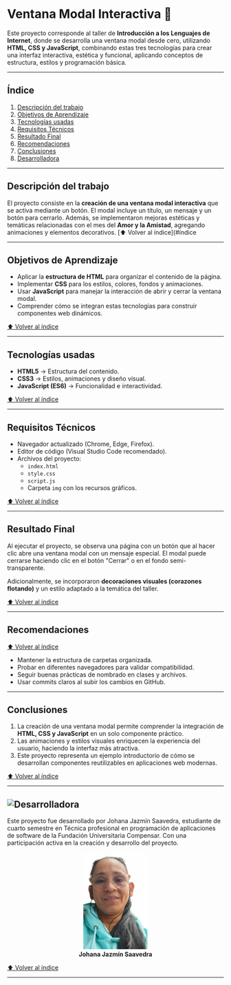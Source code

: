 # Ventana Modal Interactiva 💖

Este proyecto corresponde al taller de **Introducción a los Lenguajes de Internet**, donde se desarrolla una ventana modal desde cero, utilizando **HTML, CSS y JavaScript**, combinando estas tres tecnologías para crear una interfaz interactiva, estética y funcional, aplicando conceptos de estructura, estilos y programación básica.

---

## Índice

1. [Descripción del trabajo](#descripción-del-trabajo)
2. [Objetivos de Aprendizaje](#objetivos-de-aprendizaje)
3. [Tecnologías usadas](#tecnologías-usadas)
4. [Requisitos Técnicos](#requisitos-técnicos)
5. [Resultado Final](#resultado-final)
6. [Recomendaciones](#recomendaciones)
7. [Conclusiones](#conclusiones)
8. [Desarrolladora](#desarrolladora)

---

## Descripción del trabajo

El proyecto consiste en la **creación de una ventana modal interactiva** que se activa mediante un botón. El modal incluye un título, un mensaje y un botón para cerrarlo. Además, se implementaron mejoras estéticas y temáticas relacionadas con el mes del **Amor y la Amistad**, agregando animaciones y elementos decorativos.
[⬆️ Volver al índice](#índice

---

## Objetivos de Aprendizaje

* Aplicar la **estructura de HTML** para organizar el contenido de la página.
* Implementar **CSS** para los estilos, colores, fondos y animaciones.
* Usar **JavaScript** para manejar la interacción de abrir y cerrar la ventana modal.
* Comprender cómo se integran estas tecnologías para construir componentes web dinámicos.

[⬆️ Volver al índice](#índice)

---

## Tecnologías usadas

* **HTML5** → Estructura del contenido.
* **CSS3** → Estilos, animaciones y diseño visual.
* **JavaScript (ES6)** → Funcionalidad e interactividad.

[⬆️ Volver al índice](#índice)

---

## Requisitos Técnicos

* Navegador actualizado (Chrome, Edge, Firefox).
* Editor de código (Visual Studio Code recomendado).
* Archivos del proyecto:
   * `index.html`
   * `style.css`
   * `script.js`
   * Carpeta `img` con los recursos gráficos.
 
[⬆️ Volver al índice](#índice)

---

## Resultado Final

Al ejecutar el proyecto, se observa una página con un botón que al hacer clic abre una ventana modal con un mensaje especial. El modal puede cerrarse haciendo clic en el botón "Cerrar" o en el fondo semi-transparente.

Adicionalmente, se incorporaron **decoraciones visuales (corazones flotando)** y un estilo adaptado a la temática del taller.

[⬆️ Volver al índice](#índice)

---

## Recomendaciones

[⬆️ Volver al índice](#índice)

* Mantener la estructura de carpetas organizada.
* Probar en diferentes navegadores para validar compatibilidad.
* Seguir buenas prácticas de nombrado en clases y archivos.
* Usar commits claros al subir los cambios en GitHub.

---

## Conclusiones

1. La creación de una ventana modal permite comprender la integración de **HTML, CSS y JavaScript** en un solo componente práctico.
2. Las animaciones y estilos visuales enriquecen la experiencia del usuario, haciendo la interfaz más atractiva.
3. Este proyecto representa un ejemplo introductorio de cómo se desarrollan componentes reutilizables en aplicaciones web modernas.

[⬆️ Volver al índice](#índice)

---

<a name="desarrolladora"></a>
## <img src="readme-img/desarrolladora.png" alt="Desarrolladora" width="280">

Este proyecto fue desarrollado por Johana Jazmín Saavedra, estudiante de cuarto semestre en Técnica profesional en programación de aplicaciones de software de la Fundación Universitaria Compensar. Con una participación activa en la creación y desarrollo del proyecto.

<div align="center">
  <img src="img/johana.png" alt="Johana Saavedra" width="150">
  <br>
  <strong>Johana Jazmín Saavedra</strong>
</div>

[⬆️ Volver al índice](#índice)

---
